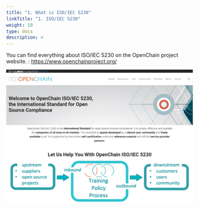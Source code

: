 ```yaml
---
title: "1. What is ISO/IEC 5230"
linkTitle: "1. ISO/IEC 5230"
weight: 10
type: docs
description: >
---
```


You can find everything about ISO/IEC 5230 on the OpenChain project website. : https://www.openchainproject.org/

![openchain](./openchainproject.png)